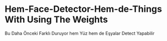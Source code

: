 # Hem-Face-Detector-Hem-de-Things With Using The Weights
Bu Daha Önceki Farklı Duruyor hem Yüz hem de Eşyalar Detect Yapabilir

